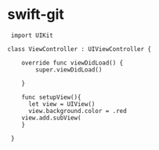 # swift-git
     
     import UIKit
      
    class ViewController : UIViewController {
        
        override func viewDidLoad() {
            super.viewDidLoad()
             
        }     
        
        func setupView(){
          let view = UIView()
          view.background.color = .red
        view.add.subView(
        }
                    
     }
     
